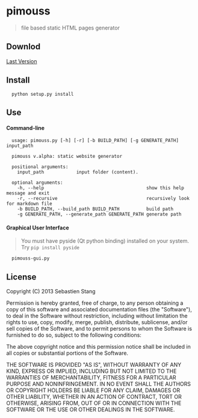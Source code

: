 pimouss
=======

>file based static HTML pages generator

## Downlod
[Last Version](https://github.com/mikrolax/pimouss/archive/master.zip)

## Install
      python setup.py install
      
## Use

#### Command-line
      usage: pimouss.py [-h] [-r] [-b BUILD_PATH] [-g GENERATE_PATH] input_path

      pimouss v.alpha: static website generator

      positional arguments:
        input_path            input folder (content).

      optional arguments:
        -h, --help                                      show this help message and exit
        -r, --recursive                                 recursively look for markdown file
        -b BUILD_PATH, --build_path BUILD_PATH          build path
        -g GENERATE_PATH, --generate_path GENERATE_PATH generate path

#### Graphical User Interface
> You must have pyside (Qt python binding) installed on your system. Try `pip install pyside`

      pimouss-gui.py
      
      

## License

Copyright (C) 2013 Sebastien Stang

Permission is hereby granted, free of charge, to any person obtaining a copy of 
this software and associated documentation files (the "Software"), to deal in 
the Software without restriction, including without limitation the rights to 
use, copy, modify, merge, publish, distribute, sublicense, and/or sell copies 
of the Software, and to permit persons to whom the Software is furnished to do so,
 subject to the following conditions:

The above copyright notice and this permission notice shall be included in all 
copies or substantial portions of the Software.

THE SOFTWARE IS PROVIDED "AS IS", WITHOUT WARRANTY OF ANY KIND, EXPRESS OR IMPLIED,
INCLUDING BUT NOT LIMITED TO THE WARRANTIES OF MERCHANTABILITY, FITNESS FOR A PARTICULAR
PURPOSE AND NONINFRINGEMENT. IN NO EVENT SHALL THE AUTHORS OR COPYRIGHT HOLDERS BE LIABLE 
FOR ANY CLAIM, DAMAGES OR OTHER LIABILITY, WHETHER IN AN ACTION OF CONTRACT, TORT OR OTHERWISE,
ARISING FROM, OUT OF OR IN CONNECTION WITH THE SOFTWARE OR THE USE OR OTHER DEALINGS IN THE SOFTWARE.
